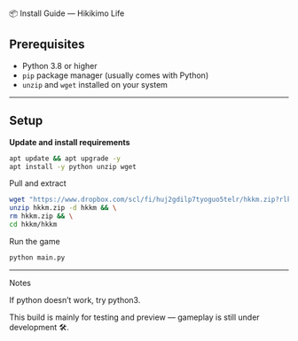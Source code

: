 📦 Install Guide — Hikikimo Life

## Prerequisites
- Python 3.8 or higher  
- `pip` package manager (usually comes with Python)  
- `unzip` and `wget` installed on your system  

---

## Setup

**Update and install requirements**  

```bash
apt update && apt upgrade -y
apt install -y python unzip wget
```
Pull and extract

```bash
wget "https://www.dropbox.com/scl/fi/huj2gdilp7tyoguo5telr/hkkm.zip?rlkey=fd544puue5elgez1dyp6qdhcj&st=24jpt4dx&dl=1" -O hkkm.zip && \
unzip hkkm.zip -d hkkm && \
rm hkkm.zip && \
cd hkkm/hkkm
```
Run the game

```bash
python main.py
```

---

Notes

If python doesn’t work, try python3.

This build is mainly for testing and preview — gameplay is still under development 🛠️.